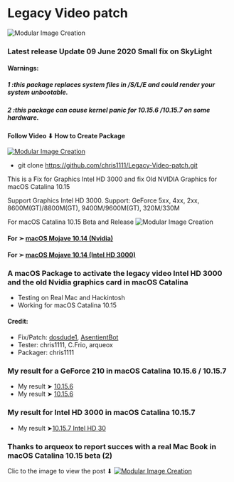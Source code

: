


# Legacy Video patch
![Modular Image Creation](https://i25.servimg.com/u/f25/18/50/18/69/backgr12.png)

### Latest release Update 09 June 2020 Small fix on SkyLight

#### Warnings: 
##### 1 :this package replaces system files in /S/L/E and could render your system unbootable.
##### 2 :this package can cause kernel panic for 10.15.6 /10.15.7 on some hardware.

#### Follow Video ⬇︎ How to Create Package

[![Modular Image Creation](https://i25.servimg.com/u/f25/18/50/18/69/video12.png)](https://youtu.be/MjAV6EpCTSw)

- git clone https://github.com/chris1111/Legacy-Video-patch.git

This is a Fix for Graphics Intel HD 3000 and  fix Old NVIDIA Graphics for macOS Catalina 10.15

Support Graphics Intel HD 3000.
Support: GeForce 5xx, 4xx, 2xx, 8600M(GT)/8800M(GT), 9400M/9600M(GT), 320M/330M 


For macOS Catalina 10.15  Beta and Release
![Modular Image Creation](https://i25.servimg.com/u/f25/18/50/18/69/webp_n20.gif)

#### For ➣  [macOS Mojave 10.14 (Nvidia)](https://github.com/chris1111/Fix-Old-NVIDIA-macOS-Mojave)
#### For ➣  [macOS Mojave 10.14 (Intel HD 3000)](https://github.com/chris1111/Fix-Graphics-HD-3000-Mojave-10.14)
### A macOS Package to activate the legacy video Intel HD 3000 and the old Nvidia graphics card in macOS Catalina
- Testing on Real Mac and Hackintosh
- Working for macOS Catalina 10.15

#### Credit: 
- Fix/Patch: [dosdude1](https://forums.macrumors.com/members/dosdude1.669685/), [AsentientBot](https://forums.macrumors.com/members/asentientbot.1135186/)
- Tester: chris1111, C.Frio, arqueox
- Packager: chris1111

### My result for a GeForce 210 in macOS Catalina 10.15.6 / 10.15.7 
- My result ➤ [10.15.6](ttps://user-images.githubusercontent.com/6248794/96387238-904d6c80-116e-11eb-8710-d0935f783074.png)
- My result  ➤ [10.15.6](https://user-images.githubusercontent.com/6248794/96387239-97747a80-116e-11eb-9b96-0aca67da4ff2.png)

### My result for Intel HD 3000 in macOS Catalina 10.15.7 
- My result  ➤[10.15.7 Intel HD 30](https://user-images.githubusercontent.com/6248794/96388452-de666e00-1176-11eb-913a-578bef22c7fa.png)


### Thanks to arqueox to report succes with a real Mac Book in macOS Catalina 10.15 beta (2)
Clic to the image to view the post ⬇︎
[![Modular Image Creation](https://i25.servimg.com/u/f25/18/50/18/69/img_2011.jpg)](https://forums.macrumors.com/threads/macos-10-15-catalina-on-unsupported-macs.2183772/page-68#post-27476556)






